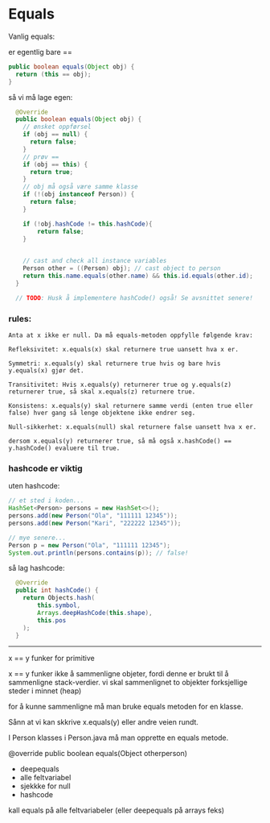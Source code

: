 # Equals

Vanlig equals:

er egentlig bare == 

```java
public boolean equals(Object obj) {
  return (this == obj);
}
```

så vi må lage egen:

```java
  @Override
  public boolean equals(Object obj) {
    // ønsket oppførsel
    if (obj == null) {
      return false;
    }
    // prøv == 
    if (obj == this) {
      return true;
    }
    // obj må også være samme klasse
    if (!(obj instanceof Person)) {
      return false;
    }

    if (!obj.hashCode != this.hashCode){
        return false;
    }

    
    // cast and check all instance variables 
    Person other = ((Person) obj); // cast object to person
    return this.name.equals(other.name) && this.id.equals(other.id);
  }

  // TODO: Husk å implementere hashCode() også! Se avsnittet senere!

```

### rules:

    Anta at x ikke er null. Da må equals-metoden oppfylle følgende krav:

    Refleksivitet: x.equals(x) skal returnere true uansett hva x er.

    Symmetri: x.equals(y) skal returnere true hvis og bare hvis y.equals(x) gjør det.

    Transitivitet: Hvis x.equals(y) returnerer true og y.equals(z) returnerer true, så skal x.equals(z) returnere true.

    Konsistens: x.equals(y) skal returnere samme verdi (enten true eller false) hver gang så lenge objektene ikke endrer seg.

    Null-sikkerhet: x.equals(null) skal returnere false uansett hva x er.

    dersom x.equals(y) returnerer true, så må også x.hashCode() == y.hashCode() evaluere til true.

### hashcode er viktig

uten hashcode:

```java
// et sted i koden...
HashSet<Person> persons = new HashSet<>();
persons.add(new Person("Ola", "111111 12345"));
persons.add(new Person("Kari", "222222 12345"));

// mye senere...
Person p = new Person("Ola", "111111 12345");
System.out.println(persons.contains(p)); // false!
```

så lag hashcode:

```java
  @Override
  public int hashCode() {
    return Objects.hash(
        this.symbol,
        Arrays.deepHashCode(this.shape),
        this.pos
    );
  }
```

---------

x == y funker for primitive

x == y funker ikke å sammenligne objeter, fordi denne er brukt til å sammenligne stack-verdier. vi skal sammenlignet to objekter forksjellige steder i minnet (heap)

for å kunne sammenligne må man bruke equals metoden for en klasse.

Sånn at vi kan skkrive x.equals(y) eller andre veien rundt.

I Person klasses i Person.java må man opprette en equals metode.

@override
public boolean equals(Object otherperson)
- deepequals
- alle feltvariabel
- sjekkke for null
- hashcode

kall equals på alle feltvariabeler (eller deepequals på arrays feks)